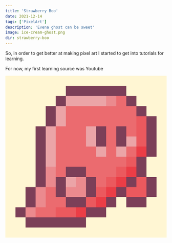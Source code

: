 ```yaml
---
title: 'Strawberry Boo'
date: 2021-12-14
tags: ['PixelArt']
description: 'Evena ghost can be sweet'
image: ice-cream-ghost.png
dir: strawberry-boo
---
```


So, in order to get better at making pixel art I started to get into tutorials for learning.

For now, my first learning source was Youtube

![Strawberry Ghost](ice-cream-ghost.png)
